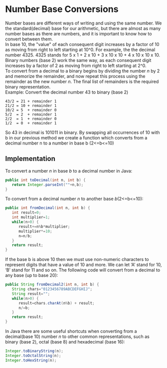 # Number Base Conversions
Number bases are different ways of writing and using the same number. We the standard(decimal) base for our arithmetic, but there are almost as many number bases as there are numbers, and it is important to know how to convert between them.\
In base 10, the "value" of each consequent digit increases by a factor of 10 as moving from right to left starting at 10^0. For example, the the decimal number 4325. 4325 stands for 5 x 1 + 2 x 10 + 3 x 10 x 10 + 4 x 10 x 10 x 10. \
Binary numbers (base 2) work the same way, as each consequent digit increases by a factor of 2 as moving from right to left starting at 2^0.\
To convert from a decimal to a binary begins by dividing the number _n_ by 2 and memorize the remainder, and now repeat this process using the remainder as the new number _n_. The final list of remainders is the required binary representation.\
Example: Convert the decimal number 43 to binary (base 2)
```
43/2 = 21 + remainder 1
21/2 = 10 + remainder 1
10/2 = 5  + remainder 0
5/2  = 2  + remainder 1
2/2  = 1  + remainder 0
1/2  = 0  + remainder 1
```  
So 43 in decimal is 101011 in binary. By swapping all occurrences of 10 with b in our previous method we create a function which converts from a decimal number n to a number in base b (2<=b<=10)

## Implementation
To convert a number _n_ in base _b_ to a decimal number in Java:
```java
public int toDecimal(int n, int b) {
   return Integer.parseInt(""+n,b);
}
```
To convert from a decimal number _n_ to another base _b_(2<=b<=10):
```java
public int fromDecimal(int n, int b) {
   int result=0;
   int multiplier=1;
   while(n>0) {
      result+=n%b*multiplier;
      multiplier*=10;
      n=n/b;
   }
   return result;
}
```
If the base b is above 10 then we must use non-numeric characters to represent digits that have a value of 10 and more. We can let ‘A’ stand for 10, ‘B’ stand for 11 and so on. The following code will convert from a decimal to any base (up to base 20):
```java
public String fromDecimal2(int n, int b) {
   String chars="0123456789ABCDEFGHIJ";
   String result="";
   while(n>0) {
      result=chars.charAt(n%b) + result;
      n/=b;
   }
   return result;
}
```
In Java there are some useful shortcuts when converting from a decimal(base 10) number _n_ to other common representations, such as binary (base 2), octal (base 8) and hexadecimal (base 16):
```java
Integer.toBinaryString(n);
Integer.toOctalString(n);
Integer.toHexString(n);
```